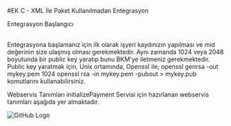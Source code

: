 #EK C - XML İle Paket Kullanılmadan Entegrasyon
<p> Entegrasyon Başlangıcı</p><br>
Entegrasyona başlamanız için ilk olarak işyeri kaydınızın yapılması ve mid değerinin size
ulaşmış olması gerekmektedir.
Aynı zamanda 1024 veya 2048 boyutunda bir public key yaratıp bunu BKM’ye iletmeniz
gerekmektedir.
Public key yaratmak için, Unix ortamında, Openssl ile;
openssl genrsa -out mykey.pem 1024
openssl rsa -in mykey.pem -pubout > mykey.pub
komutlarını kullanabilirsiniz.

Webservis Tanımları
initializePayment Servisi için hazırlanan webservis tanımları aşağıda yer almaktadır.

![GitHub Logo](https://cloud.githubusercontent.com/assets/10204757/5504655/146c6c74-8790-11e4-964e-4002e2abc3e0.png)



